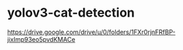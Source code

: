 # yolov3-cat-detection

https://drive.google.com/drive/u/0/folders/1FXr0rjnFRfBP-jixImp93eo5pvdKMACe
